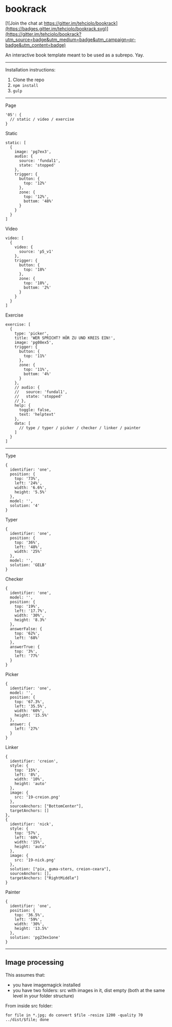 # bookrack

[![Join the chat at https://gitter.im/tehciolo/bookrack](https://badges.gitter.im/tehciolo/bookrack.svg)](https://gitter.im/tehciolo/bookrack?utm_source=badge&utm_medium=badge&utm_campaign=pr-badge&utm_content=badge)

An interactive book template meant to be used as a subrepo. Yay.

------------

Installation instructions:

1. Clone the repo
2. ```npm install```
3. ```gulp```

------------

Page
```
'05': {
  // static / video / exercise
}
```

Static
```
static: [
  {
    image: 'pg7ex3',
    audio: {
      source: 'fundal1',
      state: 'stopped'
    },
    trigger: {
      button: {
        top: '12%'
      },
      zone: {
        top: '12%',
        bottom: '48%'
      }
    }
  }
]
```

Video
```
video: [
  {
    video: {
      source: 'p5_v1'
    },
    trigger: {
      button: {
        top: '18%'
      },
      zone: {
        top: '18%',
        bottom: '2%'
      }
    }
  }
]
```

Exercise
```
exercise: [
  {
    type: 'picker',
    title: 'WER SPRICHT? HÖR ZU UND KREIS EIN!',
    image: 'pg08ex5',
    trigger: {
      button: {
        top: '11%'
      },
      zone: {
        top: '11%',
        bottom: '4%'
      }
    },
    // audio: {
    //   source: 'fundal1',
    //   state: 'stopped'
    // },
    help: {
      toggle: false,
      text: 'helptext'
    },
    data: [
      // type / typer / picker / checker / linker / painter
    ]
  }
]
```

------------

Type
```
{
  identifier: 'one',
  position: {
    top: '73%',
    left: '24%',
    width: '6.6%',
    height: '5.5%'
  },
  model: '',
  solution: '4'
}
```

Typer
```
{
  identifier: 'one',
  position: {
    top: '36%',
    left: '48%',
    width: '25%'
  },
  model: '',
  solution: 'GELB'
}
```

Checker
```
{
  identifier: 'one',
  model: '',
  position: {
    top: '19%',
    left: '17.7%',
    width: '30%',
    height: '8.3%'
  },
  answerFalse: {
    top: '62%',
    left: '68%'
  },
  answerTrue: {
    top: '3%',
    left: '77%'
  }
}
```

Picker
```
{
  identifier: 'one',
  model: '',
  position: {
    top: '67.3%',
    left: '35.5%',
    width: '60%',
    height: '15.5%'
  },
  answer: {
    left: '27%'
  }
}
```

Linker
```
{
  identifier: 'creion',
  style: {
    top: '15%',
    left: '8%',
    width: '10%',
    height: 'auto'
  },
  image: {
    src: '19-creion.png'
  },
  sourceAnchors: ["BottomCenter"],
  targetAnchors: []
},
{
  identifier: 'nick',
  style: {
    top: '57%',
    left: '60%',
    width: '15%',
    height: 'auto'
  },
  image: {
    src: '19-nick.png'
  },
  solution: ["pix, guma-sters, creion-ceara"],
  sourceAnchors: [],
  targetAnchors: ["RightMiddle"]
}
```

Painter
```
{
  identifier: 'one',
  position: {
    top: '36.5%',
    left: '59%',
    width: '30%',
    height: '13.5%'
  },
  solution: 'pg23ex1one'
}
```

------------

## Image processing

This assumes that:
- you have imagemagick installed
- you have two folders: src with images in it, dist empty (both at the same level in your folder structure)

From inside src folder:
```
for file in *.jpg; do convert $file -resize 1200 -quality 70 ../dist/$file; done
```

